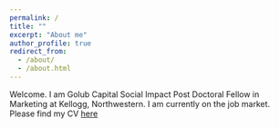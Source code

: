 ```yaml
---
permalink: /
title: ""
excerpt: "About me"
author_profile: true
redirect_from: 
  - /about/
  - /about.html
---
```


Welcome. I am Golub Capital Social Impact Post Doctoral Fellow in Marketing at Kellogg, Northwestern. 
I am currently on the job market. 
Please find my CV [here](https://github.com/abhirish/abhirish.github.io/blob/f7de1ab651cbacad22b5f5b2a213a1597ec8353b/_pages/CV.pdf)
